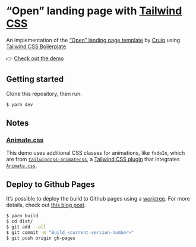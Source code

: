 # “Open” landing page with [Tailwind CSS](https://tailwindcss.com/docs)

An implementation of the [“Open” landing page template](https://open.cruip.com/)
by [Cruip](https://cruip.com/)
using [Tailwind CSS Boilerplate](https://github.com/michelegera/create-tailwindcss-boilerplate).

👉 [Check out the demo](https://open.michelegera.dev/)

## Getting started

Clone this repository, then run:

```bash
$ yarn dev
```

## Notes

### [Animate.css][1]

This demo uses additional CSS classes for animations, like `fadeIn`, which are from [`tailwindcss-animatecss`](https://github.com/bentzibentz/tailwindcss-animate.css), a [Tailwind CSS plugin](https://tailwindcss.com/docs/plugins) that integrates [`Animate.css`][1].

[1]: https://github.com/animate-css/animate.css

## Deploy to Github Pages

It’s possible to deploy the build to Github pages using a [worktree](https://git-scm.com/docs/git-worktree).
For more details, check out [this blog post](http://sangsoonam.github.io/2019/02/08/using-git-worktree-to-deploy-github-pages.html).

```bash
$ yarn build
$ cd dist/
$ git add --all
$ git commit -m "Build <current-version-number>"
$ git push origin gh-pages
```
